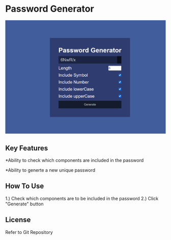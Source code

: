 # Password Generator


![Screenshot](./Develop/Screenshot.png)
## Key Features

*Ability to check which components are included in the password

*Ability to generte a new unique password

## How To Use

1.) Check which components are to be included in the password 
2.) Click "Generate" button


## License

Refer to Git Repository

